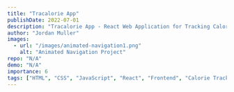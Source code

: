 ```yaml
---
title: "Tracalorie App"
publishDate: 2022-07-01
description: "Tracalorie App - React Web Application for Tracking Calories Consumed & Lost from Food & Exercise"
author: "Jordan Muller"
images:
  - url: "/images/animated-navigation1.png"
    alt: "Animated Navigation Project"
repo: "N/A"
demo: "N/A"
importance: 6
tags: ["HTML", "CSS", "JavaScript", "React", "Frontend", "Calorie Tracker", "Astro"]
---
```


